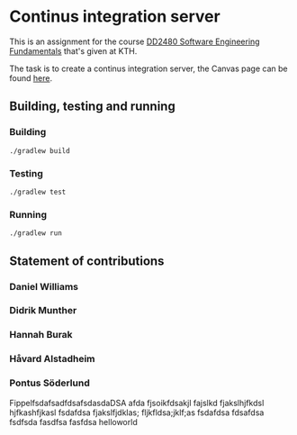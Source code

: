 # Continus integration server

This is an assignment for the course [DD2480 Software Engineering Fundamentals](https://www.kth.se/student/kurser/kurs/DD2480?l=en) that's given at KTH.

The task is to create a continus integration server, the Canvas page can be found [here](https://canvas.kth.se/courses/37918/assignments/235346).

## Building, testing and running

### Building

`./gradlew build`

### Testing

`./gradlew test`

### Running

`./gradlew run`

## Statement of contributions

### Daniel Williams

### Didrik Munther

### Hannah Burak

### Håvard Alstadheim

### Pontus Söderlund

FippelfsdafsadfdsafsdasdaDSA
afda
fjsoikfdsakjl
fajslkd
fjakslhjfkdsl
hjfkashfjkasl
fsdafdsa
fjakslfjdklas;
fljkfldsa;jklf;as
fsdafdsa
fdsafdsa
fsdfsda
fasdfsa
fasfdsa
helloworld
